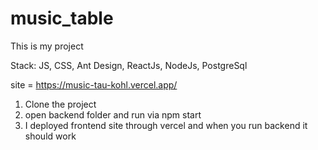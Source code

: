 # music_table

This is my project

Stack: JS, CSS, Ant Design, ReactJs, NodeJs, PostgreSql

site = https://music-tau-kohl.vercel.app/

1) Clone the project
2) open backend folder and run via npm start 
3) I deployed frontend site through vercel and when you run backend it should work 
